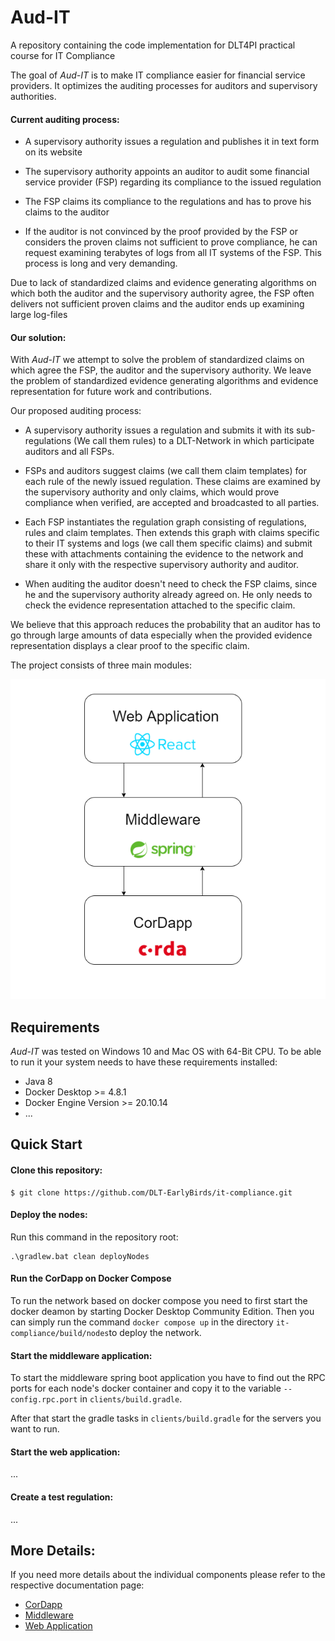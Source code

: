 # Aud-IT
A repository containing the code implementation for DLT4PI practical course for IT Compliance

The goal of _Aud-IT_ is to make IT compliance easier for financial service providers. It optimizes the auditing processes for auditors and supervisory authorities.

#### Current auditing process:

- A supervisory authority issues a regulation and publishes it in text form on its website

- The supervisory authority appoints an auditor to audit some financial service provider (FSP) regarding its compliance to the issued regulation

- The FSP claims its compliance to the regulations and has to prove his claims to the auditor

- If the auditor is not convinced by the proof provided by the FSP or considers the proven claims not sufficient to prove compliance, he can request examining terabytes of logs from all IT systems of the FSP. This process is long and very demanding.

Due to lack of standardized claims and evidence generating algorithms on which both the auditor and the supervisory authority agree, the FSP often delivers not sufficient proven claims and the auditor ends up examining large log-files


#### Our solution:

With _Aud-IT_ we attempt to solve the problem of standardized claims on which agree the FSP, the auditor and the supervisory authority. We leave the problem of standardized evidence generating algorithms and evidence representation for future work and contributions.

Our proposed auditing process:

- A supervisory authority issues a regulation and submits it with its sub-regulations (We call them rules) to a DLT-Network in which participate auditors and all FSPs.

- FSPs and auditors suggest claims (we call them claim templates) for each rule of the newly issued regulation. These claims are examined by the supervisory authority and only claims, which would prove compliance when verified, are accepted and broadcasted to all parties.

- Each FSP instantiates the regulation graph consisting of regulations, rules and claim templates. Then extends this graph with claims specific to their IT systems and logs (we call them specific claims) and submit these with attachments containing the evidence to the network and share it only with the respective supervisory authority and auditor.

- When auditing the auditor doesn't need to check the FSP claims, since he and the supervisory authority already agreed on. He only needs to check the evidence representation attached to the specific claim. 

We believe that this approach reduces the probability that an auditor has to go through large amounts of data especially when the provided evidence representation displays a clear proof to the specific claim. 


The project consists of three main modules:

![modules](docs/media/modules.png "Title")

## Requirements

_Aud-IT_ was tested on Windows 10 and Mac OS with 64-Bit CPU. To be able to run it your system needs to have these requirements installed:

- Java 8
- Docker Desktop >= 4.8.1
- Docker Engine Version >= 20.10.14
- ...



## Quick Start

#### Clone this repository:

```console
$ git clone https://github.com/DLT-EarlyBirds/it-compliance.git
```

#### Deploy the nodes:

Run this command in the repository root:

```console
.\gradlew.bat clean deployNodes
```

#### Run the CorDapp on Docker Compose
To run the network based on docker compose you need to first start the docker deamon by starting Docker Desktop Community Edition.
Then you can simply run the command `docker compose up` in the directory `it-compliance/build/nodes`to deploy the network.


#### Start the middleware application:
 To start the middleware spring boot application you have to find out the RPC ports for each node's docker container and copy it to the variable `--config.rpc.port` in `clients/build.gradle`. 
 
After that start the gradle tasks in `clients/build.gradle` for the servers you want to run. 

#### Start the web application:
...

#### Create a test regulation:
...

## More Details:
If you need more details about the individual components please refer to the respective documentation page:

-   [CorDapp](docs/cordapp.md)
- [Middleware](docs/middleware.md)
- [Web Application](docs/webapp.md)
